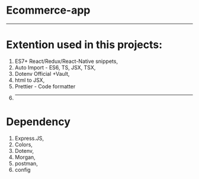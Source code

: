 # Ecommerce-app
------------------------------------
# Extention used in this projects:
1. ES7+ React/Redux/React-Native snippets,
2. Auto Import - ES6, TS, JSX, TSX,
3. Dotenv Official +Vault,
4. html to JSX,
5. Prettier - Code formatter
6. ----------------------------------


# Dependency
1. Express.JS,
2. Colors,
3. Dotenv,
4. Morgan,
5. postman,
6. config
